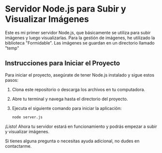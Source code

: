 # Servidor Node.js para Subir y Visualizar Imágenes

Este es mi primer servidor Node.js, que básicamente se utiliza para subir imágenes y luego visualizarlas. Para la gestión de imágenes, he utilizado la biblioteca "Formidable". Las imágenes se guardan en un directorio llamado "temp"

## Instrucciones para Iniciar el Proyecto

Para iniciar el proyecto, asegúrate de tener Node.js instalado y sigue estos pasos:

1. Clona este repositorio o descarga los archivos en tu computadora.

2. Abre tu terminal y navega hasta el directorio del proyecto.

3. Ejecuta el siguiente comando para iniciar la aplicación:

   ```bash
   node server.js
   ```

¡Listo! Ahora tu servidor estará en funcionamiento y podrás empezar a subir y visualizar imágenes.

Si tienes alguna pregunta o necesitas ayuda adicional, no dudes en contactarme.
